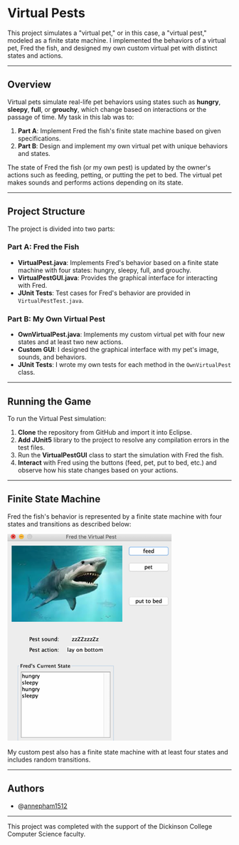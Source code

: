 # Virtual Pests

This project simulates a "virtual pet," or in this case, a "virtual pest," modeled as a finite state machine. I implemented the behaviors of a virtual pet, Fred the fish, and designed my own custom virtual pet with distinct states and actions.

---

## Overview

Virtual pets simulate real-life pet behaviors using states such as **hungry**, **sleepy**, **full**, or **grouchy**, which change based on interactions or the passage of time. My task in this lab was to:

1. **Part A**: Implement Fred the fish's finite state machine based on given specifications.
2. **Part B**: Design and implement my own virtual pet with unique behaviors and states.

The state of Fred the fish (or my own pest) is updated by the owner's actions such as feeding, petting, or putting the pet to bed. The virtual pet makes sounds and performs actions depending on its state.

---

## Project Structure

The project is divided into two parts:

### Part A: Fred the Fish
- **VirtualPest.java**: Implements Fred's behavior based on a finite state machine with four states: hungry, sleepy, full, and grouchy.
- **VirtualPestGUI.java**: Provides the graphical interface for interacting with Fred.
- **JUnit Tests**: Test cases for Fred's behavior are provided in `VirtualPestTest.java`.

### Part B: My Own Virtual Pest
- **OwnVirtualPest.java**: Implements my custom virtual pet with four new states and at least two new actions.
- **Custom GUI**: I designed the graphical interface with my pet's image, sounds, and behaviors.
- **JUnit Tests**: I wrote my own tests for each method in the `OwnVirtualPest` class.

---

## Running the Game

To run the Virtual Pest simulation:

1. **Clone** the repository from GitHub and import it into Eclipse.
2. **Add JUnit5** library to the project to resolve any compilation errors in the test files.
3. Run the **VirtualPestGUI** class to start the simulation with Fred the fish.
4. **Interact** with Fred using the buttons (feed, pet, put to bed, etc.) and observe how his state changes based on your actions.

---

## Finite State Machine

Fred the fish's behavior is represented by a finite state machine with four states and transitions as described below:

![Fred the Fish FSM](img/image.png)

My custom pest also has a finite state machine with at least four states and includes random transitions.

---

## Authors

- @[annepham1512](https://github.com/annepham1512)

---

This project was completed with the support of the Dickinson College Computer Science faculty.
